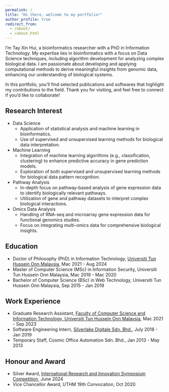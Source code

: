 ```yaml
---
permalink: /
title: "Hi there, welcome to my portfolio!"
author_profile: true
redirect_from: 
  - /about/
  - /about.html
---
```


I’m Tay Xin Hui, a bioinformatics researcher with a PhD in Information Technology. My expertise lies in bioinformatics with a focus on Data Science techniques, including algorithm development for analyzing complex biological data. I am passionate about developing and applying computational methods to derive meaningful insights from genomic data, enhancing our understanding of biological systems.

In this portfolio, you’ll find selected publications and softwares that highlight my contributions to the field. Thank you for visiting, and feel free to connect if you’d like to collaborate!

Research Interest
------
* Data Science
  * Application of statistical analysis and machine learning in bioinformatics.
  * Use of supervised and unsupervised learning methods for biological data interpretation.
* Machine Learning
  * Integration of machine learning algorithms (e.g., classification, clustering) to enhance predictive accuracy in gene prediction models.
  * Exploration of both supervised and unsupervised learning methods for biological data pattern recognition.
* Pathway Analysis
  * In-depth focus on pathway-based analysis of gene expression data to identify biologically relevant pathways.
  * Utilization of gene and pathway datasets to interpret complex biological interactions.
* Omics Data Analysis
  * Handling of RNA-seq and microarray gene expression data for functional genomics studies.
  * Focus on integrating multi-omics data for comprehensive biological insights.

Education
------
* Doctor of Philosophy (PhD) in Information Technology, [Universiti Tun Hussein Onn Malaysia](https://www.uthm.edu.my/en/), Mac 2021 - Aug 2024
* Master of Computer Science (MSc) in Information Security, Universiti Tun Hussein Onn Malaysia, Mac 2019 - Mac 2020
* Bachelor of Computer Science (BSc) in Web Technology, Universiti Tun Hussein Onn Malaysia, Sep 2015 - Jan 2019

Work Experience
------
* Graduate Research Assistant, [Faculty of Computer Science and Information Technology, Universiti Tun Hussein Onn Malaysia](https://fcsit.uthm.edu.my/), Mac 2021 - Sep 2023
* Software Engineering Intern, [Silverlake Digitale Sdn. Bhd.](https://www.silverlakeaxis.com/), July 2018 - Jan 2019
* Temporary Staff, Cosmic Office Automation Sdn. Bhd., Jan 2013 - May 2013

Honour and Award
------
* Silver Award, [International Research and Innovation Symposium Competition](https://icc.uthm.edu.my/rise/rise-2024), June 2024
* Vice Chancellor Award, UTHM 19th Convocation, Oct 2020